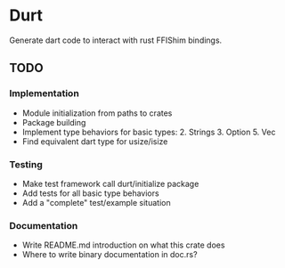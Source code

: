 # Durt

Generate dart code to interact with rust FFIShim bindings.

## TODO

### Implementation

 - Module initialization from paths to crates
 - Package building
 - Implement type behaviors for basic types:
   2. Strings
   3. Option
   5. Vec
 - Find equivalent dart type for usize/isize

### Testing

 - Make test framework call durt/initialize package
 - Add tests for all basic type behaviors
 - Add a "complete" test/example situation

### Documentation

 - Write README.md introduction on what this crate does
 - Where to write binary documentation in doc.rs?
